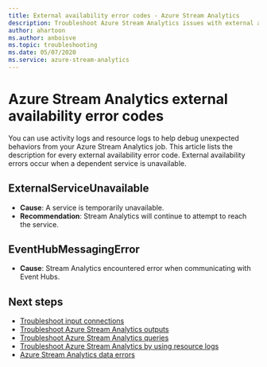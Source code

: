 ```yaml
---
title: External availability error codes - Azure Stream Analytics
description: Troubleshoot Azure Stream Analytics issues with external availability error codes. 
author: ahartoon
ms.author: anboisve
ms.topic: troubleshooting
ms.date: 05/07/2020
ms.service: azure-stream-analytics
---
```


# Azure Stream Analytics external availability error codes

You can use activity logs and resource logs to help debug unexpected behaviors from your Azure Stream Analytics job. This article lists the description for every external availability error code. External availability errors occur when a dependent service is unavailable.

## ExternalServiceUnavailable

* **Cause**: A service is temporarily unavailable.
* **Recommendation**: Stream Analytics will continue to attempt to reach the service.

## EventHubMessagingError

* **Cause**: Stream Analytics encountered error when communicating with Event Hubs. 


## Next steps

* [Troubleshoot input connections](stream-analytics-troubleshoot-input.md)
* [Troubleshoot Azure Stream Analytics outputs](stream-analytics-troubleshoot-output.md)
* [Troubleshoot Azure Stream Analytics queries](stream-analytics-troubleshoot-query.md)
* [Troubleshoot Azure Stream Analytics by using resource logs](stream-analytics-job-diagnostic-logs.md)
* [Azure Stream Analytics data errors](data-errors.md)
